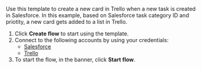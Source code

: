 Use this template to create a new card in Trello when a new task is created in Salesforce. In this example, based on Salesforce task category ID and priotity, a new card gets added to a list in Trello.

1. Click **Create flow** to start using the template.
2. Connect to the following accounts by using your credentials:
   - [Salesforce](https://www.ibm.com/docs/en/app-connect/containers_cd?topic=apps-salesforce)
   - [Trello](https://www.ibm.com/docs/en/app-connect/containers_cd?topic=apps-trello)
3. To start the flow, in the banner, click **Start flow**.